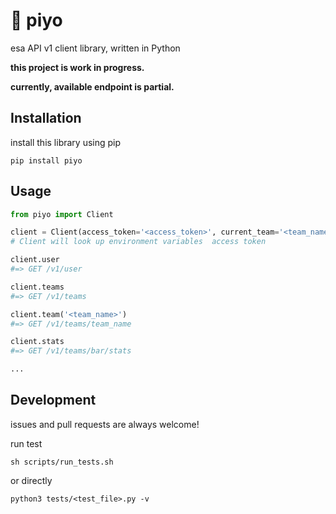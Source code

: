 # 🐣 piyo
esa API v1 client library, written in Python

**this project is work in progress.**

**currently,  available endpoint is partial.**

## Installation

install this library using pip
``` shell
pip install piyo
```

## Usage

``` python
from piyo import Client

client = Client(access_token='<access_token>', current_team='<team_name>')
# Client will look up environment variables  access token

client.user
#=> GET /v1/user

client.teams
#=> GET /v1/teams

client.team('<team_name>')
#=> GET /v1/teams/team_name

client.stats
#=> GET /v1/teams/bar/stats

...

```

## Development

issues and pull requests are always welcome!

run test

``` shell
sh scripts/run_tests.sh
```
or directly
``` shell
python3 tests/<test_file>.py -v
```